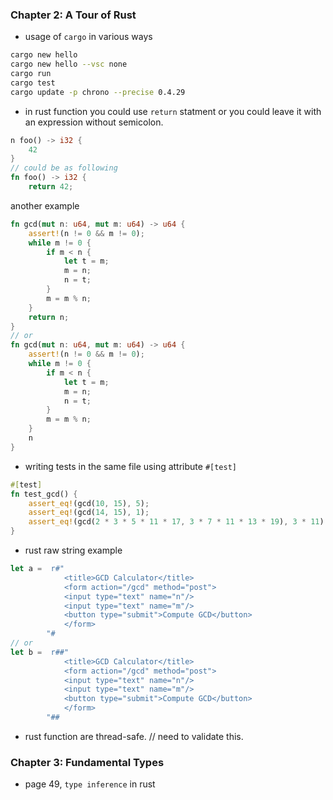 ### Chapter 2: A Tour of Rust


- usage of `cargo` in various ways
```bash
cargo new hello
cargo new hello --vsc none
cargo run
cargo test
cargo update -p chrono --precise 0.4.29
```

- in rust function you could use `return` statment or you could leave it with an expression without semicolon.
```rust
n foo() -> i32 {
    42
}
// could be as following
fn foo() -> i32 {
    return 42;
```
another example
```rust
fn gcd(mut n: u64, mut m: u64) -> u64 {
    assert!(n != 0 && m != 0);
    while m != 0 {
        if m < n {
            let t = m;
            m = n;
            n = t;
        }
        m = m % n;
    }
    return n;
}
// or 
fn gcd(mut n: u64, mut m: u64) -> u64 {
    assert!(n != 0 && m != 0);
    while m != 0 {
        if m < n {
            let t = m;
            m = n;
            n = t;
        }
        m = m % n;
    }
    n
}
```

- writing tests in the same file using attribute `#[test]`
```rust
#[test]
fn test_gcd() {
    assert_eq!(gcd(10, 15), 5);
    assert_eq!(gcd(14, 15), 1);
    assert_eq!(gcd(2 * 3 * 5 * 11 * 17, 3 * 7 * 11 * 13 * 19), 3 * 11);
}
```

- rust raw string example
```rust
let a =  r#"
            <title>GCD Calculator</title>
            <form action="/gcd" method="post">
            <input type="text" name="n"/>
            <input type="text" name="m"/>
            <button type="submit">Compute GCD</button>
            </form>
        "#
// or 
let b =  r##"
            <title>GCD Calculator</title>
            <form action="/gcd" method="post">
            <input type="text" name="n"/>
            <input type="text" name="m"/>
            <button type="submit">Compute GCD</button>
            </form>
        "##
```

- rust function are thread-safe. // need to validate this.



### Chapter 3: Fundamental Types

- page 49, `type inference` in rust
